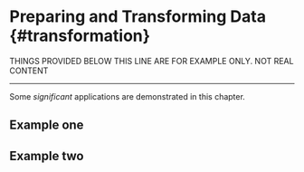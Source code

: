 
# Preparing and Transforming Data {#transformation}


THINGS PROVIDED BELOW THIS LINE ARE FOR EXAMPLE ONLY. NOT REAL CONTENT

***

Some _significant_ applications are demonstrated in this chapter.

## Example one

## Example two
